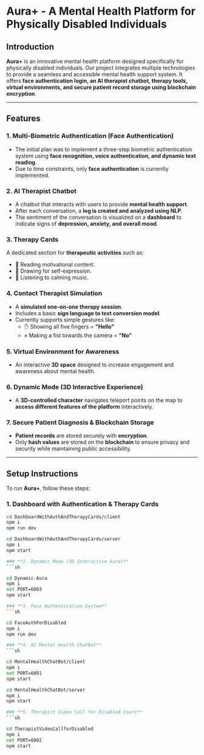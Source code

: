 # Aura+ - A Mental Health Platform for Physically Disabled Individuals

## Introduction
**Aura+** is an innovative mental health platform designed specifically for physically disabled individuals. Our project integrates multiple technologies to provide a seamless and accessible mental health support system. It offers **face authentication login, an AI therapist chatbot, therapy tools, virtual environments, and secure patient record storage using blockchain encryption**.

---

## Features

### 1. Multi-Biometric Authentication (Face Authentication)
- The initial plan was to implement a three-step biometric authentication system using **face recognition, voice authentication, and dynamic text reading**.
- Due to time constraints, only **face authentication** is currently implemented.

### 2. AI Therapist Chatbot
- A chatbot that interacts with users to provide **mental health support**.
- After each conversation, a **log is created and analyzed using NLP**.
- The sentiment of the conversation is visualized on a **dashboard** to indicate signs of **depression, anxiety, and overall mood**.

### 3. Therapy Cards
A dedicated section for **therapeutic activities** such as:
- 📖 Reading motivational content.
- 🎨 Drawing for self-expression.
- 🎵 Listening to calming music.

### 4. Contact Therapist Simulation
- A **simulated one-on-one therapy session**.
- Includes a basic **sign language to text conversion model**.
- Currently supports simple gestures like:
  - ✋ Showing all five fingers = **"Hello"**
  - ✊ Making a fist towards the camera = **"No"**

### 5. Virtual Environment for Awareness
- An interactive **3D space** designed to increase engagement and awareness about mental health.

### 6. Dynamic Mode (3D Interactive Experience)
- A **3D-controlled character** navigates teleport points on the map to **access different features of the platform** interactively.

### 7. Secure Patient Diagnosis & Blockchain Storage
- **Patient records** are stored securely with **encryption**.
- Only **hash values** are stored on the **blockchain** to ensure privacy and security while maintaining public accessibility.

---

## Setup Instructions

To run **Aura+**, follow these steps:

### **1. Dashboard with Authentication & Therapy Cards**
```sh
cd DashboardWithAuthAndTherapyCards/client
npm i 
npm run dev

cd DashboardWithAuthAndTherapyCards/server
npm i 
npm start

### **2. Dynamic Mode (3D Interactive Aura)**
```sh

cd Dynamic-Aura
npm i 
set PORT=6003
npm start

### **3. Face Authentication System**
```sh

cd FaceAuthForDisabled
npm i 
npm run dev

### **4. AI Mental Health Chatbot**
```sh

cd MentalHealthChatBot/client
npm i 
set PORT=6001
npm start

cd MentalHealthChatBot/server
npm i 
npm start

### **5. Therapist Video Call for Disabled Users**
```sh

cd TherapistVideoCallforDisabled
npm i 
set PORT=6002
npm start 


